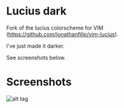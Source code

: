 Lucius dark
===========

Fork of the lucius colorscheme for VIM (https://github.com/jonathanfilip/vim-lucius).

I've just made it darker.

See screenshots below.

Screenshots
===========

![alt tag](http://i.imgur.com/Xcj30Yy.png)
